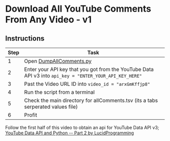 # Download All YouTube Comments From Any Video - v1

## Instructions
Step|Task
-|-
1|Open [DumpAllComments.py](./DumpAllComments.py)
2|Enter your API key that you got from the YouTube Data API v3 into `api_key = "ENTER_YOUR_API_KEY_HERE"`
3|Past the Video URL ID into `video_id = "arxGmKffjp8"`
4|Run the script from a terminal
5|Check the main directory for allComments.tsv (its a tabs serperated values file)
6|Profit

Follow the first half of this video to obtain an api for YouTube Data API v3; [YouTube Data API and Python -- Part 2 by LucidProgramming](https://youtu.be/ZkYOvViSx3E)
